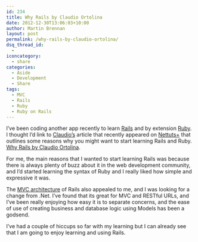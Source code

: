 ```yaml
---
id: 234
title: Why Rails by Claudio Ortolina
date: 2012-12-30T13:06:03+10:00
author: Martin Brennan
layout: post
permalink: /why-rails-by-claudio-ortolina/
dsq_thread_id:
  - 
iconcategory:
  - share
categories:
  - Aside
  - Development
  - Share
tags:
  - MVC
  - Rails
  - Ruby
  - Ruby on Rails
---
```

I’ve been coding another app recently to learn [Rails](http://rubyonrails.org) and by extension [Ruby](http://www.ruby-lang.org). I thought I’d link to [Claudio’s](http://claudio-ortolina.org/) article that recently appeared on [Nettuts+](http://net.tutsplus.com) that outlines some reasons why you might want to start learning Rails and Ruby. [Why Rails by Claudio Ortolina](http://net.tutsplus.com/tutorials/ruby/why-rails/?utm_source=feedburner&utm_medium=feed&utm_campaign=Feed%3A+nettuts+%28Nettuts%2B%29). 

For me, the main reasons that I wanted to start learning Rails was because there is always plenty of buzz about it in the web development community, and I’d started learning the syntax of Ruby and I really liked how simple and expressive it was.

The [MVC architecture](http://en.m.wikipedia.org/wiki/Model%E2%80%93view%E2%80%93controller) of Rails also appealed to me, and I was looking for a change from .Net. I’ve found that its great for MVC and RESTful URLs, and I’ve been really enjoying how easy it is to separate concerns, and the ease of use of creating business and database logic using Models has been a godsend.

I’ve had a couple of hiccups so far with my learning but I can already see that I am going to enjoy learning and using Rails.